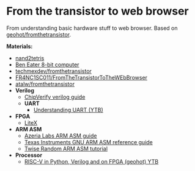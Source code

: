 # From the transistor to web browser

From understanding basic hardware stuff to web browser. Based on [geohot/fromthetransistor](https://github.com/geohot/fromthetransistor).

**Materials:**
- [nand2tetris](https://www.nand2tetris.org/)
- [Ben Eater 8-bit computer](https://eater.net/8bit)
- [techmexdev/fromthetransistor](https://github.com/techmexdev/fromthetransistor)
- [FR4NC1SC011/FromTheTransistorToTheWEbBrowser](https://github.com/FR4NC1SC011/FromTheTransistorToTheWEbBrowser)
- [atalw/fromthetransistor](https://github.com/atalw/fromthetransistor)
- **Verilog**
    - [ChipVerify verilog guide](https://www.chipverify.com/verilog/verilog-tutorial)
    - **UART**
        - [Understanding UART (YTB)](https://www.youtube.com/watch?v=sTHckUyxwp8)
- **FPGA**
    - [LiteX](https://github.com/enjoy-digital/litex)
- **ARM ASM**
    - [Azeria Labs ARM ASM guide](https://azeria-labs.com/writing-arm-assembly-part-1/)
    - [Texas Instruments GNU ARM ASM reference guide](https://software-dl.ti.com/codegen/docs/tiarmclang/compiler_tools_user_guide/gnu_syntax_arm_asm_language/index.html)
    - [Twise Random ARM ASM tutorial](https://twiserandom.com/arm/arm-assembly-language-tutorial/index.html)
- **Processor**
    - [RISC-V in Python, Verilog and on FPGA (geohot) YTB](https://www.youtube.com/watch?v=camQ9QeBY9Q)
